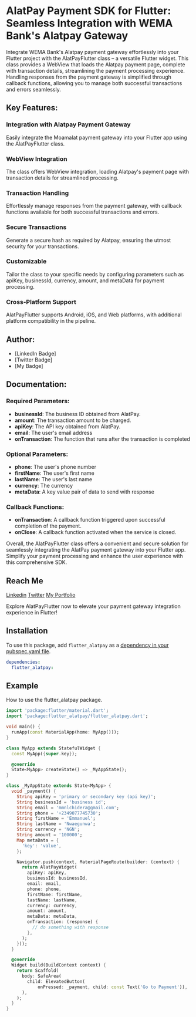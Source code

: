 # AlatPay Payment SDK for Flutter: Seamless Integration with WEMA Bank's Alatpay Gateway

Integrate WEMA Bank's Alatpay payment gateway effortlessly into your Flutter project with the AlatPayFlutter class – a versatile Flutter widget. This class provides a WebView that loads the Alatpay payment page, complete with transaction details, streamlining the payment processing experience. Handling responses from the payment gateway is simplified through callback functions, allowing you to manage both successful transactions and errors seamlessly.

## Key Features:

### Integration with Alatpay Payment Gateway
Easily integrate the Moamalat payment gateway into your Flutter app using the AlatPayFlutter class.

### WebView Integration
The class offers WebView integration, loading Alatpay's payment page with transaction details for streamlined processing.

### Transaction Handling
Effortlessly manage responses from the payment gateway, with callback functions available for both successful transactions and errors.

### Secure Transactions
Generate a secure hash as required by Alatpay, ensuring the utmost security for your transactions.

### Customizable
Tailor the class to your specific needs by configuring parameters such as apiKey, businessId, currency, amount, and metaData for payment processing.

### Cross-Platform Support
AlatPayFlutter supports Android, iOS, and Web platforms, with additional platform compatibility in the pipeline.

## Author:
- [LinkedIn Badge]
- [Twitter Badge]
- [My Badge]

## Documentation:

### Required Parameters:

- **businessId**: The business ID obtained from AlatPay.
- **amount**: The transaction amount to be charged.
- **apiKey**: The API key obtained from AlatPay.
- **email**: The user's email address
- **onTransaction**: The function that runs after the transaction is completed

### Optional Parameters:

- **phone**: The user's phone number
- **firstName**: The user's first name
- **lastName**: The user's last name
- **currency**: The currency
- **metaData**: A key value pair of data to send with response

### Callback Functions:

- **onTransaction**: A callback function triggered upon successful completion of the payment.
- **onClose**: A callback function activated when the service is closed.

Overall, the AlatPayFlutter class offers a convenient and secure solution for seamlessly integrating the AlatPay payment gateway into your Flutter app. Simplify your payment processing and enhance the user experience with this comprehensive SDK.

## Reach Me

[Linkedin](https://www.linkedin.com/in/emmanuel-nwaegunwa/)
[Twitter](https://twitter.com/_maxzeno)
[My Portfolio](https://maxzeno.vercel.app/)

Explore AlatPayFlutter now to elevate your payment gateway integration experience in Flutter!

## Installation

To use this package, add `flutter_alatpay` as a [dependency in your pubspec.yaml file](https://flutter.io/platform-plugins/).

```yaml
dependencies:
  flutter_alatpay:
```

## Example

How to use the flutter_alatpay package.

```dart
import 'package:flutter/material.dart';
import 'package:flutter_alatpay/flutter_alatpay.dart';

void main() {
  runApp(const MaterialApp(home: MyApp()));
}

class MyApp extends StatefulWidget {
  const MyApp({super.key});

  @override
  State<MyApp> createState() => _MyAppState();
}

class _MyAppState extends State<MyApp> {
  void _payment() {
    String apiKey = 'primary or secondary key (api key)';
    String businessId = 'business id';
    String email = 'mmnlchidera@gmail.com';
    String phone = '+2349077745730';
    String firstName = 'Emmanuel';
    String lastName = 'Nwaegunwa';
    String currency = 'NGN';
    String amount = '100000';
    Map metaData = {
      'key': 'value',
    };

    Navigator.push(context, MaterialPageRoute(builder: (context) {
      return AlatPayWidget(
        apiKey: apiKey,
        businessId: businessId,
        email: email,
        phone: phone,
        firstName: firstName,
        lastName: lastName,
        currency: currency,
        amount: amount,
        metaData: metaData,
        onTransaction: (response) {
          // do something with response
        },
      );
    }));
  }

  @override
  Widget build(BuildContext context) {
    return Scaffold(
      body: SafeArea(
        child: ElevatedButton(
            onPressed: _payment, child: const Text('Go to Payment')),
      ),
    );
  }
}
```
